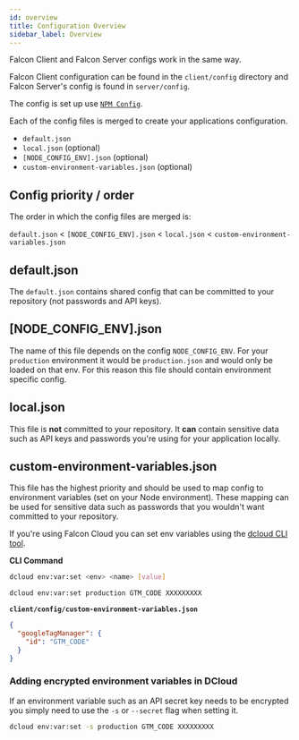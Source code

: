 ```yaml
---
id: overview
title: Configuration Overview
sidebar_label: Overview
---
```


Falcon Client and Falcon Server configs work in the same way.

Falcon Client configuration can be found in the `client/config` directory and Falcon Server's config is found in `server/config`.

The config is set up use <a href="https://www.npmjs.com/package/config" target="_blank" rel="noopener noreferrer">`NPM Config`</a>.

Each of the config files is merged to create your applications configuration.

- `default.json`
- `local.json` (optional)
- `[NODE_CONFIG_ENV].json` (optional)
- `custom-environment-variables.json` (optional)

## Config priority / order

The order in which the config files are merged is:

`default.json` < `[NODE_CONFIG_ENV].json` < `local.json` < `custom-environment-variables.json`

## default.json

The `default.json` contains shared config that can be committed to your repository (not passwords and API keys).

## [NODE_CONFIG_ENV].json

The name of this file depends on the config `NODE_CONFIG_ENV`. For your `production` environment it would be `production.json` and would only be loaded on that env. For this reason this file should contain environment specific config.

## local.json

This file is **not** committed to your repository. It **can** contain sensitive data such as API keys and passwords you're using for your application locally.

## custom-environment-variables.json

This file has the highest priority and should be used to map config to environment variables (set on your Node environment). These mapping can be used for sensitive data such as passwords that you wouldn't want committed to your repository.

If you're using Falcon Cloud you can set env variables using the [dcloud CLI tool](/platform/cloud/dcloud).

**CLI Command**

```bash
dcloud env:var:set <env> <name> [value]
```

```bash
dcloud env:var:set production GTM_CODE XXXXXXXXX
```

**`client/config/custom-environment-variables.json`**

```json
{
  "googleTagManager": {
    "id": "GTM_CODE"
  }
}
```

### Adding encrypted environment variables in DCloud

If an environment variable such as an API secret key needs to be encrypted you simply need to use the `-s` or `--secret` flag when setting it.

```bash
dcloud env:var:set -s production GTM_CODE XXXXXXXXX
```
